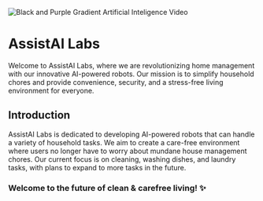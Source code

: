![Black and Purple Gradient Artificial Inteligence Video](https://github.com/AssistAI-Labs/.github/assets/67017828/7da73db2-2414-4f36-8f67-bec5540422c3)

# AssistAI Labs

Welcome to AssistAI Labs, where we are revolutionizing home management with our innovative AI-powered robots. Our mission is to simplify household chores and provide convenience, security, and a stress-free living environment for everyone.

## Introduction

AssistAI Labs is dedicated to developing AI-powered robots that can handle a variety of household tasks. We aim to create a care-free environment where users no longer have to worry about mundane house management chores. Our current focus is on cleaning, washing dishes, and laundry tasks, with plans to expand to more tasks in the future.

### Welcome to the future of clean & carefree living!    ✨
